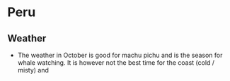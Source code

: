 # Peru

## Weather
- The weather in October is good for machu pichu and is the season for whale watching. It is however not the best time for the coast (cold / misty) and 

